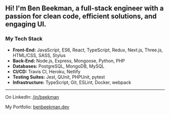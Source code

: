 ## Hi! I'm Ben Beekman, a full-stack engineer with a passion for clean code, efficient solutions, and engaging UI.

### My Tech Stack
* **Front-End:** JavaScript, ES6, React, TypeScript, Redux, Next.js, Three.js, HTML/CSS, SASS, Stylus
* **Back-End:** Node.js, Express, Mongoose, Python, PHP
* **Databases:** PostgreSQL, MongoDB, MySQL
* **CI/CD:** Travis CI, Heroku, Netlify
* **Testing Suites:** Jest, QUnit, PHPUnit, pytest
* **Infrastructure:** TypeScript, Git, ESLint, Docker, webpack
****

On LinkedIn: [/in/beekman](https://linkedin.com/in/beekman)

My Portfolio: [benbeekman.dev](https://benbeekman.dev)
